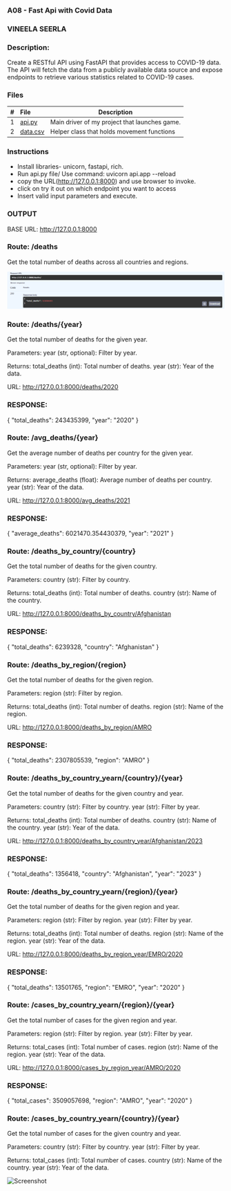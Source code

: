 ### A08 - Fast Api with Covid Data
### VINEELA SEERLA
### Description:

Create a RESTful API using FastAPI that provides access to COVID-19 data.
The API will fetch the data from a publicly available data source and expose endpoints to retrieve various statistics related to COVID-19 cases.

### Files

|   #   | File                  | Description                                        |
| :---: | :-------------------- | -------------------------------------------------- |
|   1   | [api.py](api.py)      | Main driver of my project that launches game.      |
|   2   | [data.csv](data.csv)  | Helper class that holds movement functions         |


### Instructions

- Install libraries- unicorn, fastapi, rich.
- Run api.py file/ Use command: uvicorn api.app --reload 
- copy the URL(http://127.0.0.1:8000) and use browser to invoke.
- click on try it out on which endpoint you want to access
- Insert valid input parameters and execute.

### OUTPUT
BASE URL: http://127.0.0.1:8000
### Route: /deaths
Get the total number of deaths across all countries and regions.

![d](d.png)

### Route: /deaths/{year}
Get the total number of deaths for the given year.

Parameters: year (str, optional): Filter by year.

Returns: total_deaths (int): Total number of deaths. year (str): Year of the data.

URL: http://127.0.0.1:8000/deaths/2020
### RESPONSE: 
{
  "total_deaths": 243435399,
  "year": "2020"
}

### Route: /avg_deaths/{year}
Get the average number of deaths per country for the given year.

Parameters: year (str, optional): Filter by year.

Returns: average_deaths (float): Average number of deaths per country. year (str): Year of the data.

URL: http://127.0.0.1:8000/avg_deaths/2021
### RESPONSE: 
{
  "average_deaths": 6021470.354430379,
  "year": "2021"
}

### Route: /deaths_by_country/{country}
Get the total number of deaths for the given country.

Parameters: country (str): Filter by country.

Returns: total_deaths (int): Total number of deaths. country (str): Name of the country.

URL: http://127.0.0.1:8000/deaths_by_country/Afghanistan
### RESPONSE: 
{
  "total_deaths": 6239328,
  "country": "Afghanistan"
}

### Route: /deaths_by_region/{region}
Get the total number of deaths for the given region.

Parameters: region (str): Filter by region.

Returns: total_deaths (int): Total number of deaths. region (str): Name of the region.

URL: http://127.0.0.1:8000/deaths_by_region/AMRO
### RESPONSE: 
{
  "total_deaths": 2307805539,
  "region": "AMRO"
}

### Route: /deaths_by_country_yearn/{country}/{year}
Get the total number of deaths for the given country and year.

Parameters: country (str): Filter by country. year (str): Filter by year.

Returns: total_deaths (int): Total number of deaths. country (str): Name of the country. year (str): Year of the data.

URL: http://127.0.0.1:8000/deaths_by_country_year/Afghanistan/2023
### RESPONSE: 
{
  "total_deaths": 1356418,
  "country": "Afghanistan",
  "year": "2023"
}

### Route: /deaths_by_country_yearn/{region}/{year}
Get the total number of deaths for the given region and year.

Parameters: region (str): Filter by region. year (str): Filter by year.

Returns: total_deaths (int): Total number of deaths. region (str): Name of the region. year (str): Year of the data.

URL: http://127.0.0.1:8000/deaths_by_region_year/EMRO/2020
### RESPONSE: 
{
  "total_deaths": 13501765,
  "region": "EMRO",
  "year": "2020"
}

### Route: /cases_by_country_yearn/{region}/{year}
Get the total number of cases for the given region and year.

Parameters: region (str): Filter by region. year (str): Filter by year.

Returns: total_cases (int): Total number of cases. region (str): Name of the region. year (str): Year of the data.

URL: http://127.0.0.1:8000/cases_by_region_year/AMRO/2020
### RESPONSE: 
{
  "total_cases": 3509057698,
  "region": "AMRO",
  "year": "2020"
}

### Route: /cases_by_country_yearn/{country}/{year}
Get the total number of cases for the given country and year.

Parameters: country (str): Filter by country. year (str): Filter by year.

Returns: total_cases (int): Total number of cases. country (str): Name of the country. year (str): Year of the data.

![Screenshot](screenshot.png)

